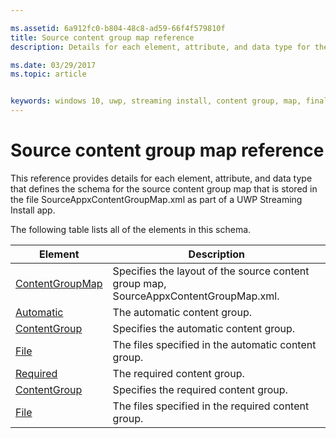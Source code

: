 ```yaml
---

ms.assetid: 6a912fc0-b804-48c8-ad59-66f4f579810f
title: Source content group map reference
description: Details for each element, attribute, and data type for the source content group map schema.

ms.date: 03/29/2017
ms.topic: article


keywords: windows 10, uwp, streaming install, content group, map, final content group, automatic content group
---
```


# Source content group map reference

This reference provides details for each element, attribute, and data type that defines the schema for the source content group map that is stored in the file SourceAppxContentGroupMap.xml as part of a UWP Streaming Install app.

The following table lists all of the elements in this schema.


| Element | Description |
|---------|-------------|
| [ContentGroupMap](element-source-contentgroupmap.md) | Specifies the layout of the source content group map, SourceAppxContentGroupMap.xml. |
| [Automatic](element-source-automatic.md) | The automatic content group. |
| [ContentGroup](element-source-automatic-contentgroup.md) | Specifies the automatic content group. |
| [File](element-source-automatic-file.md) | The files specified in the automatic content group. |
| [Required](element-source-required.md) | The required content group. |
| [ContentGroup](element-source-required-contentgroup.md) | Specifies the required content group. |
| [File](element-source-required-file.md) | The files specified in the required content group. |